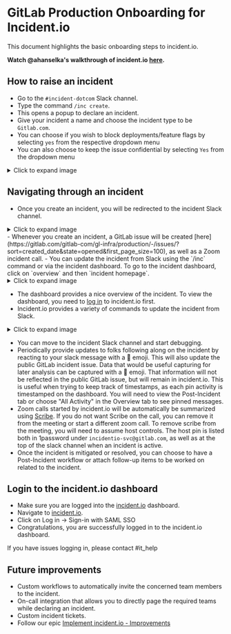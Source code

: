 # GitLab Production Onboarding for Incident.io

This document highlights the basic onboarding steps to incident.io.

**Watch @ahanselka's walkthrough of incident.io [here](https://youtu.be/JeQu1UAxJE4).**

## How to raise an incident

- Go to the `#incident-dotcom` Slack channel.
- Type the command `/inc create`.
- This opens a popup to declare an incident.
- Give your incident a name and choose the incident type to be `Gitlab.com`.
- You can choose if you wish to block deployments/feature flags by selecting `yes` from the respective dropdown menu
- You can also choose to keep the issue confidential by selecting `Yes` from the dropdown menu

<details>
  <summary>Click to expand image</summary>

  ![img](img/declare.png)

</details>

## Navigating through an incident

- Once you create an incident, you will be redirected to the incident Slack channel.

<details>
  <summary>Click to expand image</summary>

  ![img](img/incidentio-slackchannel.png)

</details>
- Whenever you create an incident, a GitLab issue will be created [here](https://gitlab.com/gitlab-com/gl-infra/production/-/issues/?sort=created_date&state=opened&first_page_size=100), as well as a Zoom incident call.
- You can update the incident from Slack using the `/inc` command or via the incident dashboard. To go to the incident dashboard, click on `overview` and then `incident homepage`.

<details>
  <summary>Click to expand image</summary>

![img](img/incidentio-dashboard.png)

</details>

- The dashboard provides a nice overview of the incident. To view the dashboard, you need to [log in](#login-to-the-incidentio-dashboard) to incident.io first.
- Incident.io provides a variety of commands to update the incident from Slack.

<details>
  <summary>Click to expand image</summary>

![img](img/incidentio-options.png)

</details>

- You can move to the incident Slack channel and start debugging.
- Periodically provide updates to folks following along on the incident by reacting to your slack message with a :mega: emoji. This will also update the public GitLab incident issue. Data that would be useful capturing for later analysis can be captured with a :pushpin: emoji. That information will not be reflected in the public GitLab issue, but will remain in incident.io. This is useful when trying to keep track of timestamps, as each pin activity is timestamped on the dashboard. You will need to view the Post-Incident tab or choose "All Activity" in the Overview tab to see pinned messages.
- Zoom calls started by incident.io will be automatically be summarized using [Scribe](https://incident.io/changelog/scribe). If you do not want Scribe on the call, you can remove it from the meeting or start a different zoom call. To remove scribe from the meeting, you will need to assume host controls. The host pin is listed both in 1password under `incidentio-svc@gitlab.com`, as well as at the top of the slack channel when an incident is active.
- Once the incident is mitigated or resolved, you can choose to have a Post-Incident workflow or attach follow-up items to be worked on related to the incident.

## Login to the incident.io dashboard

- Make sure you are logged into the [incident.io](https://incident.io/) dashboard.
- Navigate to [incident.io](https://incident.io/).
- Click on Log in -> Sign-in with SAML SSO
- Congratulations, you are successfully logged in to the incident.io dashboard.

If you have issues logging in, please contact #it_help

## Future improvements

- Custom workflows to automatically invite the concerned team members to the incident.
- On-call integration that allows you to directly page the required teams while declaring an incident.
- Custom incident tickets.
- Follow our epic [Implement incident.io - Improvements](https://gitlab.com/groups/gitlab-com/gl-infra/-/epics/1489)
